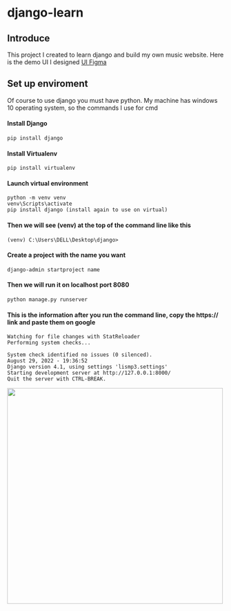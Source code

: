 # django-learn

## Introduce
This project I created to learn django and build my own music website.
Here is the demo UI I designed [UI Figma](https://www.figma.com/proto/JIbpwAJY05FgpR7fnjVYKj/Untitled?node-id=4%3A34&starting-point-node-id=1%3A2)

## Set up enviroment
Of course to use django you must have python.
My machine has windows 10 operating system, so the commands I use for cmd
#### Install Django
    pip install django
#### Install Virtualenv
    pip install virtualenv
#### Launch virtual environment
    python -m venv venv
    venv\Scripts\activate
    pip install django (install again to use on virtual)
#### Then we will see (venv) at the top of the command line like this
    (venv) C:\Users\DELL\Desktop\django>
#### Create a project with the name you want
    django-admin startproject name
#### Then we will run it on localhost port 8080
    python manage.py runserver
#### This is the information after you run the command line, copy the https:// link and paste them on google
    Watching for file changes with StatReloader
    Performing system checks...
    
    System check identified no issues (0 silenced).
    August 29, 2022 - 19:36:52
    Django version 4.1, using settings 'lismp3.settings'
    Starting development server at http://127.0.0.1:8000/
    Quit the server with CTRL-BREAK.
<img src="https://user-images.githubusercontent.com/76780813/187203899-4a783f1a-61b0-461c-ae82-2121dd2c7860.png" width="500">
